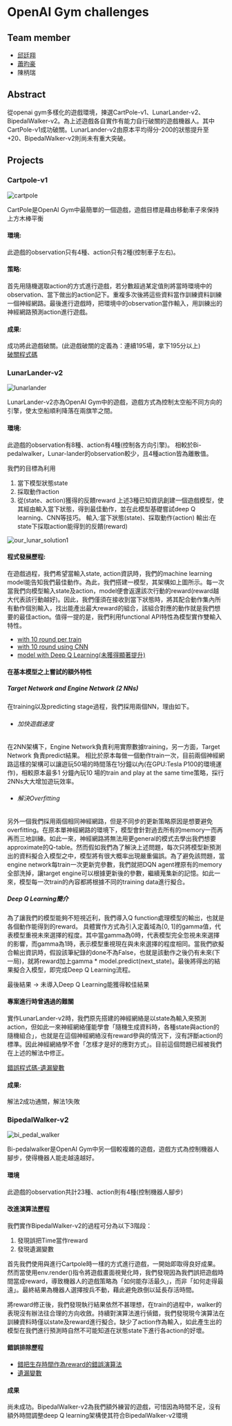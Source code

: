 # OpenAI Gym challenges
## Team member
* [邱廷翔](https://github.com/lewiechiu)
* [蕭昀豪](https://github.com/Howard-Hsiao)
* 陳柄瑞

## Abstract
從openai gym多樣化的遊戲環境，揀選CartPole-v1、LunarLander-v2、BipedalWalker-v2。為上述遊戲各自實作有能力自行破關的遊戲機器人。其中CartPole-v1成功破關。LunarLander-v2由原本平均得分-200的狀態提升至+20、BipedalWalker-v2則尚未有重大突破。

## Projects
### Cartpole-v1
![cartpole]("./img/cartpole.jpg")

CartPole是OpenAI Gym中最簡單的一個遊戲，遊戲目標是藉由移動車子來保持上方木棒平衡
#### 環境:
此遊戲的observation只有4種、action只有2種(控制車子左右)。

#### 策略:
首先用隨機選取action的方式進行遊戲，若分數超過某定值則將當時環境中的observation、當下做出的action記下。重複多次後將這些資料當作訓練資料訓練一個神經網路。最後進行遊戲時，把環境中的observation當作輸入，用訓練出的神經網路預測action進行遊戲。

#### 成果:
成功將此遊戲破關。(此遊戲破關的定義為：連續195場，拿下195分以上)<br>
[破關程式碼](https://nbviewer.jupyter.org/github/lewiechiu/MLDL/blob/master/openai_gym_cartpole.ipynb?fbclid=IwAR1360xysqwyp49tu9EfHYwlDZW0umu0IQEoRcwpg7WLTFiwEFQFHO6XLjg)

### LunarLander-v2
![lunarlander]("./img/lunarlander.jpg")

LunarLander-v2亦為OpenAI Gym中的遊戲，遊戲方式為控制太空船不同方向的引擎，使太空船順利降落在兩旗竿之間。

#### 環境:
此遊戲的observation有8種、action有4種(控制各方向引擎)。
相較於Bi-pedalwalker，Lunar-lander的observation較少，且4種action皆為離散值。

我們的目標為利用

1. 當下模型狀態state
2. 採取動作action
3. 從(state、action)獲得的反饋reward
上述3種已知資訊創建一個遊戲模型，使其經由輸入當下狀態，得到最佳動作，並在此模型基礎嘗試deep Q learning、CNN等技巧。
輸入:當下狀態(state)、採取動作(action)
輸出:在state下採取action能得到的反饋(reward)

![our_lunar_solution1]("./img/our_lunar_solution1.jpg")

#### 程式發展歷程:

在遊戲過程，我們希望當輸入state, action資訊時，我們的machine learning model能告知我們最佳動作。為此，我們搭建一模型，其架構如上圖所示。每一次當我們向模型輸入state及action，model便會返還該次行動的reward(reward越大代表該行動越好)。因此，我們僅須在接收到當下狀態時，將其配合動作集內所有動作個別輸入，找出能產出最大reward的組合，該組合對應的動作就是我們想要的最佳action。值得一提的是，我們利用functional API特性為模型實作雙輸入特性。

* [with 10 round per train](https://github.com/lewiechiu/MLDL/blob/master/Lunar%20Landing%20Final%20Project/DQN-10.ipynb)
* [with 10 round using CNN](https://nbviewer.jupyter.org/github/lewiechiu/MLDL/blob/master/Lunar%20Landing%20Final%20Project/DQN%20functional%20Input%20CNN%20state.ipynb)
* [model with Deep Q Learning(未獲得顯著提升)](https://nbviewer.jupyter.org/github/lewiechiu/MLDL/blob/master/Lunar%20Landing%20Final%20Project/DQN-10%20DDQN.ipynb)

#### 在基本模型之上嘗試的額外特性
##### Target Network and Engine Network (2 NNs)
在training以及predicting stage過程，我們採用兩個NN，理由如下。

* ###### 加快遊戲速度
在2NN架構下，Engine Network負責利用實際數據training，另一方面，Target Network 負責predict結果。 相比於原本每做一個動作train一次，目前兩個神經網路這樣的架構可以讓遊玩50場的時間落在1分鐘以內(在GPU:Tesla P100的環境運作)，相較原本最多1 分鐘內玩10 場的train and play at the same time策略，採行2NNs大大增加遊玩效率。

* ###### 解決Overfitting
另外一個我們採用兩個相同神經網路，但是不同步的更新策略原因是想要避免overfitting。在原本單神經網路的環境下，模型會針對過去所有的memory一而再再而三地訓練。如此一來，神經網路將無法用更general的模式去學出我們想要approximate的Q-table。然而假如我們為了解決上述問題，每次只將模型新預測出的資料擬合入模型之中，模型將有很大概率出現嚴重偏誤。為了避免該問題，當engine network每train一次更新完參數，我們就把DQN agent裡原有的memory全部洗掉，讓target engine可以根據更新後的參數，繼續蒐集新的記憶。如此一來，模型每一次train的內容都將根據不同的training data進行擬合。

##### Deep Q Learning簡介
為了讓我們的模型能夠不短視近利，我們導入Q function處理模型的輸出，也就是各個動作能得到的reward。
具體實作方式為引入定義域為[0, 1]的gamma值，代表模型重視未來選擇的程度。其中當gamma為0時，代表模型完全忽視未來選擇的影響，而gamma為1時，表示模型重視現在與未來選擇的程度相同。當我們欲擬合輸出資訊時，假設該筆紀錄的done不為False，也就是該動作之後仍有未來(下一局)，就將reward加上gamma * model.predict(next_state)。最後將得出的結果擬合入模型，即完成Deep Q Learning流程。

最後結果 -> 未導入Deep Q Learning能獲得較佳結果

#### 專案進行時曾遇過的難關
實作LunarLander-v2時，我們原先搭建的神經網絡是以state為輸入來預測action，但如此一來神經網絡僅能學會「隨機生成資料時，各種state與action的隨機組合」，也就是在這個神經網絡沒有reward參與的情況下，沒有評斷action的標準。因此神經網絡學不會「怎樣才是好的應對方式」。目前這個問題已經被我們在上述的解法中修正。

[錯誤程式碼-遺漏變數](https://nbviewer.jupyter.org/github/lewiechiu/MLDL/blob/master/Lunar%20Landing%20Final%20Project/50d250d250d2.ipynb)

#### 成果:
解法2成功通關，解法1失敗

### BipedalWalker-v2
![bi_pedal_walker]("./img/bi_pedal_walker.jpg")

Bi-pedalwalker是OpenAI Gym中另一個較複雜的遊戲，遊戲方式為控制機器人腳步，使得機器人能走越遠越好。

#### 環境
此遊戲的observation共計23種、action則有4種(控制機器人腳步)

#### 改進演算法歷程
我們實作BipedalWalker-v2的過程可分為以下3階段：
1. 發現誤把Time當作reward
2. 發現遺漏變數

首先我們使用與進行Cartpole時一樣的方式進行遊戲，一開始即取得良好成果。然而當使用env.render()指令將遊戲畫面視覺化時，我們發現因為我們誤把遊戲時間當成reward，導致機器人的遊戲策略為「如何能存活最久」，而非「如何走得最遠」。最終結果為機器人選擇按兵不動，藉此避免跌倒以延長存活時間。

將reward修正後，我們發現執行結果依然不甚理想，在train的過程中，walker的表現沒有辦法往合理的方向收斂。持續對演算法進行偵錯，我們發現現今演算法在訓練資料時僅以state及reward進行擬合。缺少了action作為輸入，如此產生出的模型在我們進行預測時自然不可能知道在狀態state下進行各action的好壞。

#### 錯誤排除歷程
* [錯把生存時間作為reward的錯誤演算法](https://nbviewer.jupyter.org/github/lewiechiu/MLDL/blob/master/Bipedal%20walker%20.ipynb)
* [遺漏變數](https://nbviewer.jupyter.org/github/lewiechiu/MLDL/blob/master/Bipedal-v2.ipynb)

#### 成果
尚未成功。BipedalWalker-v2為我們額外練習的遊戲，可惜因為時間不足，沒有額外時間調整deep Q learning架構使其符合BipedalWalker-v2環境
